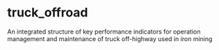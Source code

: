 # truck_offroad
An integrated structure of key performance indicators for operation management and maintenance of truck off-highway used in iron mining
